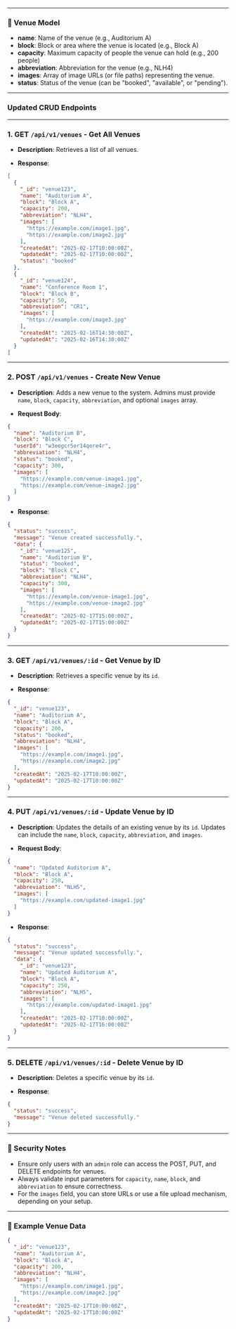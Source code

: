 
---

### **📍 Venue Model**

- **name**: Name of the venue (e.g., Auditorium A)
- **block**: Block or area where the venue is located (e.g., Block A)
- **capacity**: Maximum capacity of people the venue can hold (e.g., 200 people)
- **abbreviation**: Abbreviation for the venue (e.g., NLH4)
- **images**: Array of image URLs (or file paths) representing the venue.
- **status**: Status of the venue (can be "booked", "available", or "pending").

---

### Updated CRUD Endpoints

---

### **1. GET `/api/v1/venues`** - Get All Venues

- **Description**: Retrieves a list of all venues.

- **Response**:

```json
[
  {
    "_id": "venue123",
    "name": "Auditorium A",
    "block": "Block A",
    "capacity": 200,
    "abbreviation": "NLH4",
    "images": [
      "https://example.com/image1.jpg",
      "https://example.com/image2.jpg"
    ],
    "createdAt": "2025-02-17T10:00:00Z",
    "updatedAt": "2025-02-17T10:00:00Z",
    "status": "booked"
  },
  {
    "_id": "venue124",
    "name": "Conference Room 1",
    "block": "Block B",
    "capacity": 50,
    "abbreviation": "CR1",
    "images": [
      "https://example.com/image3.jpg"
    ],
    "createdAt": "2025-02-16T14:30:00Z",
    "updatedAt": "2025-02-16T14:30:00Z"
  }
]
```

---

### **2. POST `/api/v1/venues`** - Create New Venue

- **Description**: Adds a new venue to the system. Admins must provide `name`, `block`, `capacity`, `abbreviation`, and optional `images` array.

- **Request Body**:

```json
{
  "name": "Auditorium B",
  "block": "Block C",
  "userId": "w3eegcr5er14qere4r",
  "abbreviation": "NLH4",
  "status": "booked",
  "capacity": 300,
  "images": [
    "https://example.com/venue-image1.jpg",
    "https://example.com/venue-image2.jpg"
  ]
}
```

- **Response**:

```json
{
  "status": "success",
  "message": "Venue created successfully.",
  "data": {
    "_id": "venue125",
    "name": "Auditorium B",
    "status": "booked",
    "block": "Block C",
    "abbreviation": "NLH4",
    "capacity": 300,
    "images": [
      "https://example.com/venue-image1.jpg",
      "https://example.com/venue-image2.jpg"
    ],
    "createdAt": "2025-02-17T15:00:00Z",
    "updatedAt": "2025-02-17T15:00:00Z"
  }
}
```

---

### **3. GET `/api/v1/venues/:id`** - Get Venue by ID

- **Description**: Retrieves a specific venue by its `id`.

- **Response**:

```json
{
  "_id": "venue123",
  "name": "Auditorium A",
  "block": "Block A",
  "capacity": 200,
  "status": "booked",
  "abbreviation": "NLH4",
  "images": [
    "https://example.com/image1.jpg",
    "https://example.com/image2.jpg"
  ],
  "createdAt": "2025-02-17T10:00:00Z",
  "updatedAt": "2025-02-17T10:00:00Z"
}
```

---

### **4. PUT `/api/v1/venues/:id`** - Update Venue by ID

- **Description**: Updates the details of an existing venue by its `id`. Updates can include the `name`, `block`, `capacity`, `abbreviation`, and `images`.

- **Request Body**:

```json
{
  "name": "Updated Auditorium A",
  "block": "Block A",
  "capacity": 250,
  "abbreviation": "NLH5",
  "images": [
    "https://example.com/updated-image1.jpg"
  ]
}
```

- **Response**:

```json
{
  "status": "success",
  "message": "Venue updated successfully.",
  "data": {
    "_id": "venue123",
    "name": "Updated Auditorium A",
    "block": "Block A",
    "capacity": 250,
    "abbreviation": "NLH5",
    "images": [
      "https://example.com/updated-image1.jpg"
    ],
    "createdAt": "2025-02-17T10:00:00Z",
    "updatedAt": "2025-02-17T16:00:00Z"
  }
}
```

---

### **5. DELETE `/api/v1/venues/:id`** - Delete Venue by ID

- **Description**: Deletes a specific venue by its `id`.

- **Response**:

```json
{
  "status": "success",
  "message": "Venue deleted successfully."
}
```

---

### **🔐 Security Notes**

- Ensure only users with an `admin` role can access the POST, PUT, and DELETE endpoints for venues.
- Always validate input parameters for `capacity`, `name`, `block`, and `abbreviation` to ensure correctness.
- For the `images` field, you can store URLs or use a file upload mechanism, depending on your setup.

---

### **📌 Example Venue Data**

```json
{
  "_id": "venue123",
  "name": "Auditorium A",
  "block": "Block A",
  "capacity": 200,
  "abbreviation": "NLH4",
  "images": [
    "https://example.com/image1.jpg",
    "https://example.com/image2.jpg"
  ],
  "createdAt": "2025-02-17T10:00:00Z",
  "updatedAt": "2025-02-17T10:00:00Z"
}
```
